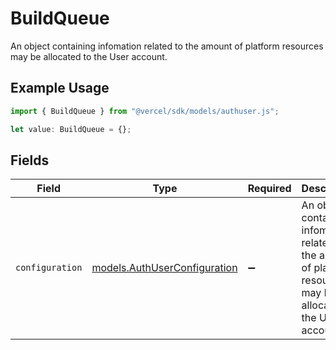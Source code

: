 # BuildQueue

An object containing infomation related to the amount of platform resources may be allocated to the User account.

## Example Usage

```typescript
import { BuildQueue } from "@vercel/sdk/models/authuser.js";

let value: BuildQueue = {};
```

## Fields

| Field                                                                                                             | Type                                                                                                              | Required                                                                                                          | Description                                                                                                       |
| ----------------------------------------------------------------------------------------------------------------- | ----------------------------------------------------------------------------------------------------------------- | ----------------------------------------------------------------------------------------------------------------- | ----------------------------------------------------------------------------------------------------------------- |
| `configuration`                                                                                                   | [models.AuthUserConfiguration](../models/authuserconfiguration.md)                                                | :heavy_minus_sign:                                                                                                | An object containing infomation related to the amount of platform resources may be allocated to the User account. |